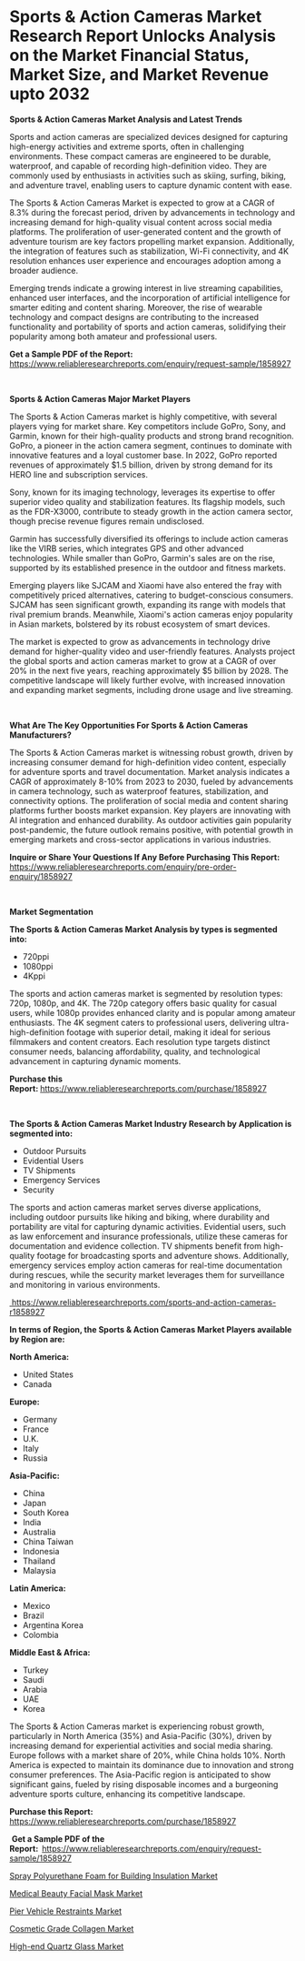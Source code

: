 <p><h1>Sports & Action Cameras Market Research Report Unlocks Analysis on the Market Financial Status, Market Size, and Market Revenue upto 2032</h1></p><p><strong>Sports & Action Cameras Market Analysis and Latest Trends</strong></p>
<p><p>Sports and action cameras are specialized devices designed for capturing high-energy activities and extreme sports, often in challenging environments. These compact cameras are engineered to be durable, waterproof, and capable of recording high-definition video. They are commonly used by enthusiasts in activities such as skiing, surfing, biking, and adventure travel, enabling users to capture dynamic content with ease.</p><p>The Sports & Action Cameras Market is expected to grow at a CAGR of 8.3% during the forecast period, driven by advancements in technology and increasing demand for high-quality visual content across social media platforms. The proliferation of user-generated content and the growth of adventure tourism are key factors propelling market expansion. Additionally, the integration of features such as stabilization, Wi-Fi connectivity, and 4K resolution enhances user experience and encourages adoption among a broader audience. </p><p>Emerging trends indicate a growing interest in live streaming capabilities, enhanced user interfaces, and the incorporation of artificial intelligence for smarter editing and content sharing. Moreover, the rise of wearable technology and compact designs are contributing to the increased functionality and portability of sports and action cameras, solidifying their popularity among both amateur and professional users.</p></p>
<p><strong>Get a Sample PDF of the Report:&nbsp;</strong> <a href="https://www.reliableresearchreports.com/enquiry/request-sample/1858927?utm_campaign=33&utm_medium=2&utm_source=Github&utm_content=ia&utm_term=08012025&utm_id=sports-action-cameras">https://www.reliableresearchreports.com/enquiry/request-sample/1858927</a></p>
<p>&nbsp;</p>
<p><strong>Sports & Action Cameras Major Market Players</strong></p>
<p><p>The Sports & Action Cameras market is highly competitive, with several players vying for market share. Key competitors include GoPro, Sony, and Garmin, known for their high-quality products and strong brand recognition. GoPro, a pioneer in the action camera segment, continues to dominate with innovative features and a loyal customer base. In 2022, GoPro reported revenues of approximately $1.5 billion, driven by strong demand for its HERO line and subscription services.</p><p>Sony, known for its imaging technology, leverages its expertise to offer superior video quality and stabilization features. Its flagship models, such as the FDR-X3000, contribute to steady growth in the action camera sector, though precise revenue figures remain undisclosed.</p><p>Garmin has successfully diversified its offerings to include action cameras like the VIRB series, which integrates GPS and other advanced technologies. While smaller than GoPro, Garmin's sales are on the rise, supported by its established presence in the outdoor and fitness markets.</p><p>Emerging players like SJCAM and Xiaomi have also entered the fray with competitively priced alternatives, catering to budget-conscious consumers. SJCAM has seen significant growth, expanding its range with models that rival premium brands. Meanwhile, Xiaomi's action cameras enjoy popularity in Asian markets, bolstered by its robust ecosystem of smart devices.</p><p>The market is expected to grow as advancements in technology drive demand for higher-quality video and user-friendly features. Analysts project the global sports and action cameras market to grow at a CAGR of over 20% in the next five years, reaching approximately $5 billion by 2028. The competitive landscape will likely further evolve, with increased innovation and expanding market segments, including drone usage and live streaming.</p></p>
<p>&nbsp;</p>
<p><strong>What Are The Key Opportunities For Sports & Action Cameras Manufacturers?</strong></p>
<p><p>The Sports & Action Cameras market is witnessing robust growth, driven by increasing consumer demand for high-definition video content, especially for adventure sports and travel documentation. Market analysis indicates a CAGR of approximately 8-10% from 2023 to 2030, fueled by advancements in camera technology, such as waterproof features, stabilization, and connectivity options. The proliferation of social media and content sharing platforms further boosts market expansion. Key players are innovating with AI integration and enhanced durability. As outdoor activities gain popularity post-pandemic, the future outlook remains positive, with potential growth in emerging markets and cross-sector applications in various industries.</p></p>
<p><strong>Inquire or Share Your Questions If Any Before Purchasing This Report:</strong> <a href="https://www.reliableresearchreports.com/enquiry/pre-order-enquiry/1858927?utm_campaign=33&utm_medium=2&utm_source=Github&utm_content=ia&utm_term=08012025&utm_id=sports-action-cameras">https://www.reliableresearchreports.com/enquiry/pre-order-enquiry/1858927</a></p>
<p>&nbsp;</p>
<p><strong>Market Segmentation</strong></p>
<p><strong>The Sports & Action Cameras Market Analysis by types is segmented into:</strong></p>
<p><ul><li>720ppi</li><li>1080ppi</li><li>4Kppi</li></ul></p>
<p><p>The sports and action cameras market is segmented by resolution types: 720p, 1080p, and 4K. The 720p category offers basic quality for casual users, while 1080p provides enhanced clarity and is popular among amateur enthusiasts. The 4K segment caters to professional users, delivering ultra-high-definition footage with superior detail, making it ideal for serious filmmakers and content creators. Each resolution type targets distinct consumer needs, balancing affordability, quality, and technological advancement in capturing dynamic moments.</p></p>
<p><strong>Purchase this Report:&nbsp;</strong><a href="https://www.reliableresearchreports.com/purchase/1858927?utm_campaign=33&utm_medium=2&utm_source=Github&utm_content=ia&utm_term=08012025&utm_id=sports-action-cameras">https://www.reliableresearchreports.com/purchase/1858927</a></p>
<p>&nbsp;</p>
<p><strong>The Sports & Action Cameras Market Industry Research by Application is segmented into:</strong></p>
<p><ul><li>Outdoor Pursuits</li><li>Evidential Users</li><li>TV Shipments</li><li>Emergency Services</li><li>Security</li></ul></p>
<p><p>The sports and action cameras market serves diverse applications, including outdoor pursuits like hiking and biking, where durability and portability are vital for capturing dynamic activities. Evidential users, such as law enforcement and insurance professionals, utilize these cameras for documentation and evidence collection. TV shipments benefit from high-quality footage for broadcasting sports and adventure shows. Additionally, emergency services employ action cameras for real-time documentation during rescues, while the security market leverages them for surveillance and monitoring in various environments.</p></p>
<p><a href="https://www.reliableresearchreports.com/sports-and-action-cameras-r1858927?utm_campaign=33&utm_medium=2&utm_source=Github&utm_content=ia&utm_term=08012025&utm_id=sports-action-cameras">&nbsp;https://www.reliableresearchreports.com/sports-and-action-cameras-r1858927</a></p>
<p><strong>In terms of Region, the Sports & Action Cameras Market Players available by Region are:</strong></p>
<p>
    <p> <strong> North America: </strong>
        <ul>
            <li>United States</li>
            <li>Canada</li>
        </ul>
        </p> 
    <p> <strong> Europe: </strong>
        <ul>
            <li>Germany</li>
            <li>France</li>
            <li>U.K.</li>
            <li>Italy</li>
            <li>Russia</li>
        </ul>
        </p> 
    <p> <strong> Asia-Pacific: </strong>
        <ul>
            <li>China</li>
            <li>Japan</li>
            <li>South Korea</li>
            <li>India</li>
            <li>Australia</li>
            <li>China Taiwan</li>
            <li>Indonesia</li>
            <li>Thailand</li>
            <li>Malaysia</li>
        </ul>
        </p> 
    <p> <strong> Latin America: </strong>
        <ul>
            <li>Mexico</li>
            <li>Brazil</li>
            <li>Argentina Korea</li>
            <li>Colombia</li>
        </ul>
        </p> 
    <p> <strong> Middle East & Africa: </strong>
        <ul>
            <li>Turkey</li>
            <li>Saudi</li>
            <li>Arabia</li>
            <li>UAE</li>
            <li>Korea</li>
        </ul>
    </p>
    </p>
<p><p>The Sports & Action Cameras market is experiencing robust growth, particularly in North America (35%) and Asia-Pacific (30%), driven by increasing demand for experiential activities and social media sharing. Europe follows with a market share of 20%, while China holds 10%. North America is expected to maintain its dominance due to innovation and strong consumer preferences. The Asia-Pacific region is anticipated to show significant gains, fueled by rising disposable incomes and a burgeoning adventure sports culture, enhancing its competitive landscape.</p></p>
<p><strong>Purchase this Report: </strong><a href="https://www.reliableresearchreports.com/purchase/1858927?utm_campaign=33&utm_medium=2&utm_source=Github&utm_content=ia&utm_term=08012025&utm_id=sports-action-cameras">https://www.reliableresearchreports.com/purchase/1858927</a></p>
<p>&nbsp;<strong>Get a Sample PDF of the Report:&nbsp;&nbsp;</strong><a href="https://www.reliableresearchreports.com/enquiry/request-sample/1858927?utm_campaign=33&utm_medium=2&utm_source=Github&utm_content=ia&utm_term=08012025&utm_id=sports-action-cameras">https://www.reliableresearchreports.com/enquiry/request-sample/1858927</a></p>
<p><strong></strong></p>
<p><p><a href="https://github.com/flnordan65e0/Market-Research-Report-List-1/blob/main/spray-polyurethane-foam-for-building-insulation-market.md?utm_campaign=33&utm_medium=2&utm_source=Github&utm_content=ia&utm_term=08012025&utm_id=sports-action-cameras">Spray Polyurethane Foam for Building Insulation Market</a></p><p><a href="https://github.com/hammelximalschid/Market-Research-Report-List-1/blob/main/medical-beauty-facial-mask-market.md?utm_campaign=33&utm_medium=2&utm_source=Github&utm_content=ia&utm_term=08012025&utm_id=sports-action-cameras">Medical Beauty Facial Mask Market</a></p><p><a href="https://github.com/lindaopodray/Market-Research-Report-List-1/blob/main/pier-vehicle-restraints-market.md?utm_campaign=33&utm_medium=2&utm_source=Github&utm_content=ia&utm_term=08012025&utm_id=sports-action-cameras">Pier Vehicle Restraints Market</a></p><p><a href="https://github.com/rodinayygacklezi/Market-Research-Report-List-1/blob/main/cosmetic-grade-collagen-market.md?utm_campaign=33&utm_medium=2&utm_source=Github&utm_content=ia&utm_term=08012025&utm_id=sports-action-cameras">Cosmetic Grade Collagen Market</a></p><p><a href="https://github.com/antonioc6hal/Market-Research-Report-List-1/blob/main/high-end-quartz-glass-market.md?utm_campaign=33&utm_medium=2&utm_source=Github&utm_content=ia&utm_term=08012025&utm_id=sports-action-cameras">High-end Quartz Glass Market</a></p></p>